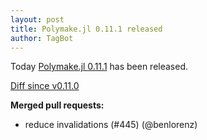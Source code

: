 ```yaml
---
layout: post
title: Polymake.jl 0.11.1 released
author: TagBot
---
```


Today [Polymake.jl 0.11.1](https://github.com/oscar-system/Polymake.jl/releases/tag/v0.11.1) has
been released.

[Diff since v0.11.0](https://github.com/oscar-system/Polymake.jl/compare/v0.11.0...v0.11.1)



**Merged pull requests:**
- reduce invalidations (#445) (@benlorenz)
